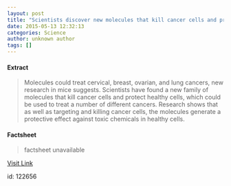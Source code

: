 ```yaml
---
layout: post
title: "Scientists discover new molecules that kill cancer cells and protect healthy cells"
date: 2015-05-13 12:32:13
categories: Science
author: unknown author
tags: []
---
```



#### Extract
>Molecules could treat cervical, breast, ovarian, and lung cancers, new research in mice suggests. Scientists have found a new family of molecules that kill cancer cells and protect healthy cells, which could be used to treat a number of different cancers. Research shows that as well as targeting and killing cancer cells, the molecules generate a protective effect against toxic chemicals in healthy cells.

#### Factsheet
>factsheet unavailable

[Visit Link](http://feeds.sciencedaily.com/~r/sciencedaily/~3/yyM_remqUFI/150513083213.htm)

id:  122656
